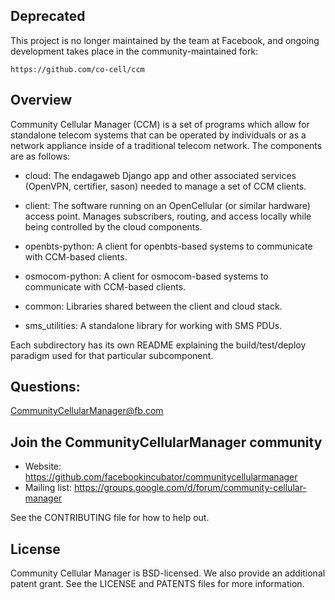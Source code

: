 ## Deprecated

This project is no longer maintained by the team at Facebook, and ongoing
development takes place in the community-maintained fork:

    https://github.com/co-cell/ccm


## Overview

Community Cellular Manager (CCM) is a set of programs which allow for
standalone telecom systems that can be operated by individuals or as a
network appliance inside of a traditional telecom network. The
components are as follows:

- cloud: The endagaweb Django app and other associated services
  (OpenVPN, certifier, sason) needed to manage a set of CCM clients.

- client: The software running on an OpenCellular (or similar
  hardware) access point. Manages subscribers, routing, and access
  locally while being controlled by the cloud components.

- openbts-python: A client for openbts-based systems to communicate
  with CCM-based clients.

- osmocom-python: A client for osmocom-based systems to communicate
  with CCM-based clients.

- common: Libraries shared between the client and cloud stack.

- sms_utilities: A standalone library for working with SMS PDUs.

Each subdirectory has its own README explaining the build/test/deploy
paradigm used for that particular subcomponent.

## Questions:

CommunityCellularManager@fb.com

## Join the CommunityCellularManager community

* Website: https://github.com/facebookincubator/communitycellularmanager
* Mailing list: https://groups.google.com/d/forum/community-cellular-manager

See the CONTRIBUTING file for how to help out.

## License

Community Cellular Manager is BSD-licensed. We also provide an
additional patent grant. See the LICENSE and PATENTS files for more
information.
